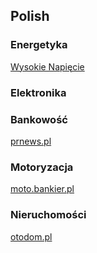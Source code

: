 ## Polish

### Energetyka  

[Wysokie Napięcie](https://wysokienapiecie.pl/)  

### Elektronika  

### Bankowość  

[prnews.pl](prnews.pl)  

### Motoryzacja  

[moto.bankier.pl](https://www.bankier.pl/moto/)  

### Nieruchomości  

[otodom.pl](https://www.otodom.pl/)  
